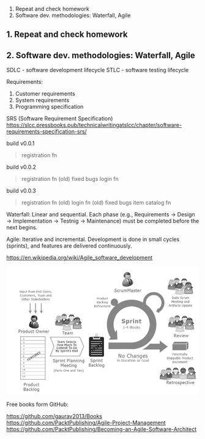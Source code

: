 1. Repeat and check homework
2. Software dev. methodologies: Waterfall, Agile

## 1. Repeat and check homework

## 2. Software dev. methodologies: Waterfall, Agile

SDLC - software development lifecycle
STLC - software testing lifecycle

Requirements:
1. Customer requirements
2. System requirements
3. Programming specification 

SRS (Software Requirement Specification)
https://slcc.pressbooks.pub/technicalwritingatslcc/chapter/software-requirements-specification-srs/

build v0.0.1
> registration fn

build  v0.0.2
> registration fn (old)
> fixed bugs
> login fn

build  v0.0.3
> registration fn (old)
> login fn (old)
> fixed bugs
> item catalog fn  

Waterfall: Linear and sequential. Each phase (e.g., Requirements → Design → Implementation → Testnig → Maintenance) must be completed before the next begins.  

Agile: Iterative and incremental. Development is done in small cycles (sprints), and features are delivered continuously.  

https://en.wikipedia.org/wiki/Agile_software_development   

![](../pictures/scrum_image.png)


Free books form GitHub:

https://github.com/gaurav2013/Books 
https://github.com/PacktPublishing/Agile-Project-Management   
https://github.com/PacktPublishing/Becoming-an-Agile-Software-Architect  


